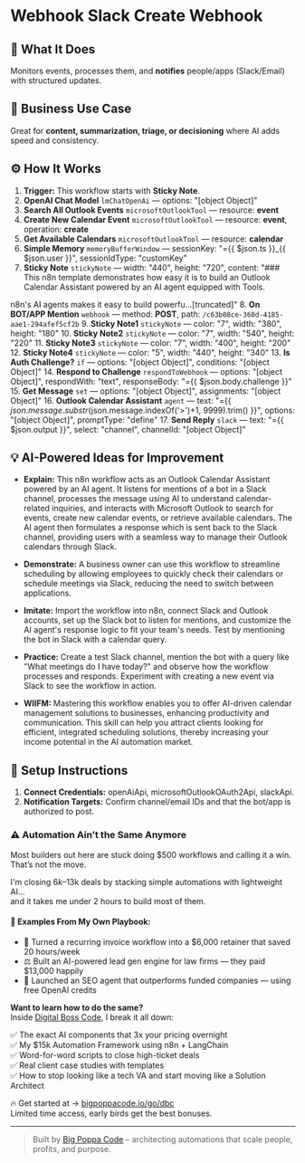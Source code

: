 # Webhook Slack Create Webhook
## 🚀 What It Does
Monitors events, processes them, and **notifies** people/apps (Slack/Email) with structured updates.

## 💼 Business Use Case
Great for **content, summarization, triage, or decisioning** where AI adds speed and consistency.

## ⚙️ How It Works
1. **Trigger:** This workflow starts with **Sticky Note**.
2. **OpenAI Chat Model** `lmChatOpenAi` — options: "[object Object]"
3. **Search All Outlook Events** `microsoftOutlookTool` — resource: **event**
4. **Create New Calendar Event** `microsoftOutlookTool` — resource: **event**, operation: **create**
5. **Get Available Calendars** `microsoftOutlookTool` — resource: **calendar**
6. **Simple Memory** `memoryBufferWindow` — sessionKey: "={{ $json.ts }}_{{ $json.user }}", sessionIdType: "customKey"
7. **Sticky Note** `stickyNote` — width: "440", height: "720", content: "### This n8n template demonstrates how easy it is to build an Outlook Calendar Assistant powered by an AI agent equipped with Tools.

n8n's AI agents makes it easy to build powerfu…[truncated]"
8. **On BOT/APP Mention** `webhook` — method: **POST**, path: `/c63b08ce-360d-4185-aae1-294afef5cf2b`
9. **Sticky Note1** `stickyNote` — color: "7", width: "380", height: "180"
10. **Sticky Note2** `stickyNote` — color: "7", width: "540", height: "220"
11. **Sticky Note3** `stickyNote` — color: "7", width: "400", height: "200"
12. **Sticky Note4** `stickyNote` — color: "5", width: "440", height: "340"
13. **Is Auth Challenge?** `if` — options: "[object Object]", conditions: "[object Object]"
14. **Respond to Challenge** `respondToWebhook` — options: "[object Object]", respondWith: "text", responseBody: "={{ $json.body.challenge }}"
15. **Get Message** `set` — options: "[object Object]", assignments: "[object Object]"
16. **Outlook Calendar Assistant** `agent` — text: "={{ $json.message.substr($json.message.indexOf('>')+1, 9999).trim() }}", options: "[object Object]", promptType: "define"
17. **Send Reply** `slack` — text: "={{ $json.output }}", select: "channel", channelId: "[object Object]"

## 💡 AI-Powered Ideas for Improvement
- **Explain:** This n8n workflow acts as an Outlook Calendar Assistant powered by an AI agent. It listens for mentions of a bot in a Slack channel, processes the message using AI to understand calendar-related inquiries, and interacts with Microsoft Outlook to search for events, create new calendar events, or retrieve available calendars. The AI agent then formulates a response which is sent back to the Slack channel, providing users with a seamless way to manage their Outlook calendars through Slack.

- **Demonstrate:** A business owner can use this workflow to streamline scheduling by allowing employees to quickly check their calendars or schedule meetings via Slack, reducing the need to switch between applications.

- **Imitate:** Import the workflow into n8n, connect Slack and Outlook accounts, set up the Slack bot to listen for mentions, and customize the AI agent's response logic to fit your team's needs. Test by mentioning the bot in Slack with a calendar query.

- **Practice:** Create a test Slack channel, mention the bot with a query like "What meetings do I have today?" and observe how the workflow processes and responds. Experiment with creating a new event via Slack to see the workflow in action.

- **WIIFM:** Mastering this workflow enables you to offer AI-driven calendar management solutions to businesses, enhancing productivity and communication. This skill can help you attract clients looking for efficient, integrated scheduling solutions, thereby increasing your income potential in the AI automation market.

## 🔧 Setup Instructions
1. **Connect Credentials:** openAiApi, microsoftOutlookOAuth2Api, slackApi.
2. **Notification Targets:** Confirm channel/email IDs and that the bot/app is authorized to post.

### ⚠️ Automation Ain’t the Same Anymore

Most builders out here are stuck doing $500 workflows and calling it a win.  
That’s not the move.  

I'm closing $6k–$13k deals by stacking simple automations with lightweight AI...  
and it takes me under 2 hours to build most of them.

#### 🧠 Examples From My Own Playbook:
- 🔁 Turned a recurring invoice workflow into a $6,000 retainer that saved 20 hours/week  
- ⚖️ Built an AI-powered lead gen engine for law firms — they paid $13,000 happily  
- 🚀 Launched an SEO agent that outperforms funded companies — using free OpenAI credits  

**Want to learn how to do the same?**  
Inside [Digital Boss Code](https://bigpoppacode.io/go/dbc), I break it all down:

✅ The exact AI components that 3x your pricing overnight  
✅ My $15k Automation Framework using n8n + LangChain  
✅ Word-for-word scripts to close high-ticket deals  
✅ Real client case studies with templates  
✅ How to stop looking like a tech VA and start moving like a Solution Architect  

🔥 Get started at → [bigpoppacode.io/go/dbc](https://bigpoppacode.io/go/dbc)  
Limited time access, early birds get the best bonuses.

---
> Built by [Big Poppa Code](https://bigpoppacode.io) – architecting automations that scale people, profits, and purpose.
